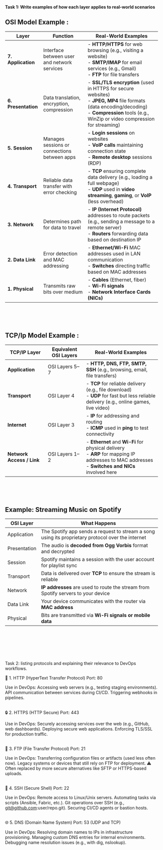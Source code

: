 **Task 1: Write examples of how each layer applies to real-world scenarios**

<h2>OSI Model Example :</h2>

| **Layer**           | **Function**                                 | **Real-World Examples**                                                                                                                                                                            |
| ------------------- | -------------------------------------------- | -------------------------------------------------------------------------------------------------------------------------------------------------------------------------------------------------- |
| **7. Application**  | Interface between user and network services  | - **HTTP/HTTPS** for web browsing (e.g., visiting a website)<br>- **SMTP/IMAP** for email services (e.g., Gmail)<br>- **FTP** for file transfers                                                   |
| **6. Presentation** | Data translation, encryption, compression    | - **SSL/TLS encryption** (used in HTTPS for secure websites)<br>- **JPEG, MP4** file formats (data encoding/decoding)<br>- **Compression** tools (e.g., WinZip or video compression for streaming) |
| **5. Session**      | Manages sessions or connections between apps | - **Login sessions** on websites<br>- **VoIP calls** maintaining connection state<br>- **Remote desktop** sessions (RDP)                                                                           |
| **4. Transport**    | Reliable data transfer with error checking   | - **TCP** ensuring complete data delivery (e.g., loading a full webpage)<br>- **UDP** used in **video streaming**, **gaming**, or **VoIP** (less overhead)                                         |
| **3. Network**      | Determines path for data to travel           | - **IP (Internet Protocol)** addresses to route packets (e.g., sending a message to a remote server)<br>- **Routers** forwarding data based on destination IP                                      |
| **2. Data Link**    | Error detection and MAC addressing           | - **Ethernet/Wi-Fi** MAC addresses used in LAN communication<br>- **Switches** directing traffic based on MAC addresses                                                                            |
| **1. Physical**     | Transmits raw bits over medium               | - **Cables** (Ethernet, fiber)<br>- **Wi-Fi signals**<br>- **Network Interface Cards (NICs)**                                                                                                      |




<br><br><br>
<h2>TCP/Ip Model Example :</h2> 

| **TCP/IP Layer**          | **Equivalent OSI Layers** | **Real-World Examples**                                                                                                                            |
| ------------------------- | ------------------------- | -------------------------------------------------------------------------------------------------------------------------------------------------- |
| **Application**           | OSI Layers 5–7            | - **HTTP, DNS, FTP, SMTP, SSH** (e.g., browsing, email, file transfers)                                                                            |
| **Transport**             | OSI Layer 4               | - **TCP** for reliable delivery (e.g., file download)<br>- **UDP** for fast but less reliable delivery (e.g., online games, live video)            |
| **Internet**              | OSI Layer 3               | - **IP** for addressing and routing<br>- **ICMP** used in **ping** to test connectivity                                                            |
| **Network Access / Link** | OSI Layers 1–2            | - **Ethernet** and **Wi-Fi** for physical delivery<br>- **ARP** for mapping IP addresses to MAC addresses<br>- **Switches and NICs** involved here |






<br><br><br>
<h2>Example: Streaming Music on Spotify </h2>

| **OSI Layer** | **What Happens**                                                                                  |
| ------------- | ------------------------------------------------------------------------------------------------- |
| Application   | The Spotify app sends a request to stream a song using its proprietary protocol over the internet |
| Presentation  | The audio is **decoded from Ogg Vorbis** format and decrypted                                     |
| Session       | Spotify maintains a session with the user account for playlist sync                               |
| Transport     | Data is delivered over **TCP** to ensure the stream is reliable                                   |
| Network       | **IP addresses** are used to route the stream from Spotify servers to your device                 |
| Data Link     | Your device communicates with the router via **MAC address**                                      |
| Physical      | Bits are transmitted via **Wi-Fi signals or mobile data**                                         |





<br><br><br><br><br>


Task 2: listing protocols and explaining their relevance to DevOps workflows.

🔐 1. HTTP (HyperText Transfer Protocol)
Port: 80

Use in DevOps:
Accessing web servers (e.g., testing staging environments).
API communication between services during CI/CD.
Triggering webhooks in pipelines.
<br><br>

🔒 2. HTTPS (HTTP Secure)
Port: 443

Use in DevOps:
Securely accessing services over the web (e.g., GitHub, web dashboards).
Deploying secure web applications.
Enforcing TLS/SSL for production traffic.
<br><br>

📂 3. FTP (File Transfer Protocol)
Port: 21

Use in DevOps:
Transferring configuration files or artifacts (used less often now).
Legacy systems or devices that still rely on FTP for deployment.
⚠️ Often replaced by more secure alternatives like SFTP or HTTPS-based uploads.
<br><br>

🔑 4. SSH (Secure Shell)
Port: 22

Use in DevOps:
Remote access to Linux/Unix servers.
Automating tasks via scripts (Ansible, Fabric, etc.).
Git operations over SSH (e.g., git@github.com:user/repo.git).
Securing CI/CD agents or bastion hosts.
<br><br>

🌐 5. DNS (Domain Name System)
Port: 53 (UDP and TCP)

Use in DevOps:
Resolving domain names to IPs in infrastructure provisioning.
Managing custom DNS entries for internal environments.
Debugging name resolution issues (e.g., with dig, nslookup).



<br><br><br><br><br>



